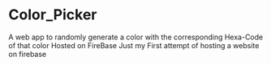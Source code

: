# Color_Picker
A web app to randomly generate a color with the corresponding Hexa-Code of that color
Hosted on FireBase
Just my First attempt of hosting a website on firebase
